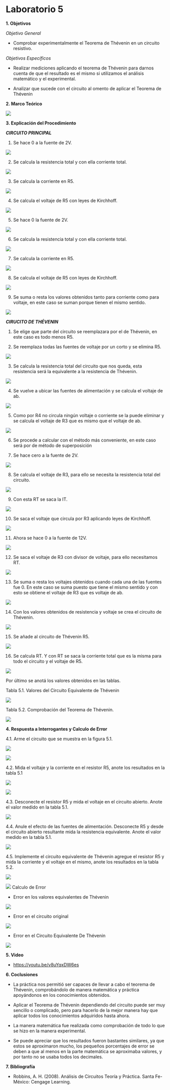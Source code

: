 # Laboratorio 5

__1. Objetivos__

*Objetivo General*

* Comprobar experimentalmente el Teorema de Thévenin en un circuito resistivo.

*Objetivos Específicos*

* Realizar mediciones aplicando el teorema de Thévenin para darnos cuenta de que el resultado es el mismo si utilizamos el análisis matemático y el experimental.

* Analizar que sucede con el circuito al omento de aplicar el Teorema de Thévenin

__2. Marco Teórico__ 

![](https://github.com/ItzAdoc/ImagenesLab5/blob/main/mt.PNG)

__3. Explicación del Procedimiento__

__*CIRCUITO PRINCIPAL*__

1. Se hace 0 a la fuente de 2V.

![](https://github.com/ItzAdoc/ImagenesLab5/blob/main/C1.png)

2. Se calcula la resistencia total y con ella corriente total.

![](https://github.com/ItzAdoc/ImagenesLab5/blob/main/C2.PNG)

3. Se calcula la corriente en R5.

![](https://github.com/ItzAdoc/ImagenesLab5/blob/main/C3.PNG)

4. Se calcula el voltaje de R5 con leyes de Kirchhoff. 

![](https://github.com/ItzAdoc/ImagenesLab5/blob/main/C4.PNG)

5. Se hace 0 la fuente de 2V.

![](https://github.com/ItzAdoc/ImagenesLab5/blob/main/C5.png)

6. Se calcula la resistencia total y con ella corriente total.

![](https://github.com/ItzAdoc/ImagenesLab5/blob/main/C6.PNG)

7. Se calcula la corriente en R5.

![](https://github.com/ItzAdoc/ImagenesLab5/blob/main/C7.PNG)

8. Se calcula el voltaje de R5 con leyes de Kirchhoff. 

![](https://github.com/ItzAdoc/ImagenesLab5/blob/main/C8.PNG)

9. Se suma o resta los valores obtenidos tanto para corriente como para voltaje, en este caso se suman porque tienen el mismo sentido.

![](https://github.com/ItzAdoc/ImagenesLab5/blob/main/C9.PNG)

__*CIRUCITO DE THÉVENIN*__

1.	Se elige que parte del circuito se reemplazara por el de Thévenin, en este caso es todo menos R5. 

2.	Se reemplaza todas las fuentes de voltaje por un corto y se elimina R5.

![](https://github.com/ItzAdoc/ImagenesLab5/blob/main/T2.png)

3.	Se calcula la resistencia total del circuito que nos queda, esta resistencia será la equivalente a la resistencia de Thévenin. 

![](https://github.com/ItzAdoc/ImagenesLab5/blob/main/T3.PNG)

4.	Se vuelve a ubicar las fuentes de alimentación y se calcula el voltaje de ab.

![](https://github.com/ItzAdoc/ImagenesLab5/blob/main/T4.png)

5.	Como por R4 no circula ningún voltaje o corriente se la puede eliminar y se calcula el voltaje de R3 que es mismo que el voltaje de ab.

![](https://github.com/ItzAdoc/ImagenesLab5/blob/main/T5.png)

6.	Se procede a calcular con el método más conveniente, en este caso será por de método de superposición 

7.	Se hace cero a la fuente de 2V.

![](https://github.com/ItzAdoc/ImagenesLab5/blob/main/T7.png)

8.	Se calcula el voltaje de R3, para ello se necesita la resistencia total del circuito.

![](https://github.com/ItzAdoc/ImagenesLab5/blob/main/T8.PNG)

9.	Con esta RT se saca la IT.

![](https://github.com/ItzAdoc/ImagenesLab5/blob/main/T9.PNG)

10.	Se saca el voltaje que circula por R3 aplicando leyes de Kirchhoff.

![](https://github.com/ItzAdoc/ImagenesLab5/blob/main/T10.PNG)

11.	Ahora se hace 0 a la fuente de 12V.

![](https://github.com/ItzAdoc/ImagenesLab5/blob/main/T11.png)

12.	Se saca el voltaje de R3 con divisor de voltaje, para ello necesitamos RT. 

![](https://github.com/ItzAdoc/ImagenesLab5/blob/main/T12.PNG)

13.	Se suma o resta los voltajes obtenidos cuando cada una de las fuentes fue 0. En este caso se suma puesto que tiene el mismo sentido y con esto se obtiene el voltaje de R3 que es voltaje de ab.

![](https://github.com/ItzAdoc/ImagenesLab5/blob/main/T13.PNG)

14.	Con los valores obtenidos de resistencia y voltaje se crea el circuito de Thévenin.

![](https://github.com/ItzAdoc/ImagenesLab5/blob/main/T14.png)

15.	Se añade al circuito de Thévenin R5.

![](https://github.com/ItzAdoc/ImagenesLab5/blob/main/T15.png)

16.	Se calcula RT. Y con RT se saca la corriente total que es la misma para todo el circuito y el voltaje de R5.

![](https://github.com/ItzAdoc/ImagenesLab5/blob/main/T16.PNG)

Por último se anotá los valores obtenidos en las tablas.

Tabla 5.1. Valores del Circuito Equivalente de Thévenin

![](https://github.com/ItzAdoc/ImagenesLab5/blob/main/Tabla5.1.PNG)

Tabla 5.2. Comprobación del Teorema de Thévenin.

![](https://github.com/ItzAdoc/ImagenesLab5/blob/main/Tabla5.2.PNG)

__4. Respuesta a Interrogantes y Calculo de Error__

4.1. Arme el circuito que se muestra en la figura 5.1.

![](https://github.com/ItzAdoc/ImagenesLab5/blob/main/4.1.png)

![](https://github.com/ItzAdoc/ImagenesLab5/blob/main/4.1a.png)

4.2. Mida el voltaje y la corriente en el resistor R5, anote los resultados en la tabla 5.1

![](https://github.com/ItzAdoc/ImagenesLab5/blob/main/4.2.png)

![](https://github.com/ItzAdoc/ImagenesLab5/blob/main/4.2a.png)

4.3. Desconecte el resistor R5 y mida el voltaje en el circuito abierto. Anote el valor medido en la tabla 5.1.

![](https://github.com/ItzAdoc/ImagenesLab5/blob/main/4.3.png)

4.4. Anule el efecto de las fuentes de alimentación. Desconecte R5 y desde el circuito abierto resultante mida la resistencia equivalente. Anote el valor medido en la tabla 5.1.

![](https://github.com/ItzAdoc/ImagenesLab5/blob/main/4.4.png)

4.5. Implemente el circuito equivalente de Thévenin agregue el resistor R5 y mida la corriente y el voltaje en el mismo, anote los resultados en la tabla 5.2.

![](https://github.com/ItzAdoc/ImagenesLab5/blob/main/4.5.png)

![](https://github.com/ItzAdoc/ImagenesLab5/blob/main/4.5a.png)
Calculo de Error

+ Error en los valores equivalentes de Thévenin

![](https://github.com/ItzAdoc/ImagenesLab5/blob/main/ETH.PNG)

+ Error en el circuito original

![](https://github.com/ItzAdoc/ImagenesLab5/blob/main/ECO.PNG)

+ Error en el Circuito Equivalente De Thévenin

![](https://github.com/ItzAdoc/ImagenesLab5/blob/main/ECTH.PNG)

__5. Video__

* https://youtu.be/v8uYqxDW6es

__6. Coclusiones__ 

* La práctica nos permitió ser capaces de llevar a cabo el teorema de Thévenin, comprobándolo de manera matemática y práctica apoyándonos en los conocimientos obtenidos.
 
* Aplicar el Teorema de Thévenin dependiendo del circuito puede ser muy sencillo o complicado, pero para hacerlo de la mejor manera hay que aplicar todos los conocimientos adquiridos hasta ahora.

* La manera matemática fue realizada como comprobación de todo lo que se hizo en la manera experimental.

* Se puede apreciar que los resultados fueron bastantes similares, ya que estos se aproximaron mucho, los pequeños porcentajes de error se deben a que al menos en la parte matemática se aproximaba valores, y por tanto no se usaba todos los decimales.


__7. Bibliografía__

* Robbins, A. H. (2008). Análisis de Circuitos Teoría y Práctica. Santa Fe-México: Cengage Learning.
